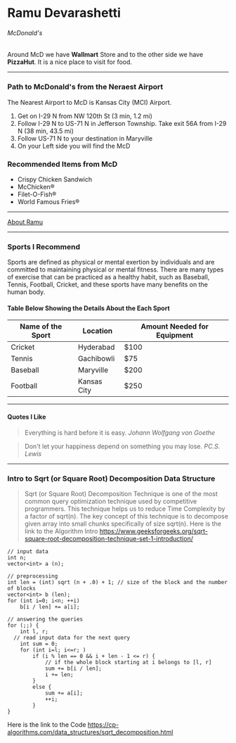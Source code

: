 # Ramu Devarashetti
###### McDonald's

Around McD we have **Wallmart** Store and to the other side we have **PizzaHut**. It is a nice place to visit for food.

***
### Path to McDonald's from the Neraest Airport
The Nearest Airport to McD is Kansas City (MCI) Airport. 
1. Get on I-29 N from NW 120th St (3 min, 1.2 mi)
2. Follow I-29 N to US-71 N in Jefferson Township. Take exit 56A from I-29 N (38 min, 43.5 mi)
3. Follow US-71 N to your destination in Maryville
4. On your Left side you will find the McD

### Recommended Items from McD
* Crispy Chicken Sandwich
* McChicken®
* Filet-O-Fish®
* World Famous Fries®
***
[About Ramu](AboutMe.md)
***
### Sports I Recommend
Sports are defined as physical or mental exertion by individuals and are committed to maintaining physical or mental fitness. There are many types of exercise that can be practiced as a healthy habit, such as Baseball, Tennis, Football, Cricket, and these sports have many benefits on the human body.

#### Table Below Showing the Details About the Each Sport
|Name of the Sport| Location    | Amount Needed for Equipment|
| ---             | ---         |  ---                       |
|Cricket          |Hyderabad    |  $100                      |
|Tennis           |Gachibowli   |  $75                       |
|Baseball         |Maryville    |  $200                      |
|Football         |Kansas City  |  $250                      |

***
#### Quotes I Like
> Everything is hard before it is easy. *Johann Wolfgang von Goethe*

> Don't let your happiness depend on something you may lose. *PC.S. Lewis*

***
### Intro to Sqrt (or Square Root) Decomposition Data Structure
> Sqrt (or Square Root) Decomposition Technique is one of the most common query optimization technique used by competitive programmers. This technique helps us to reduce Time Complexity by a factor of sqrt(n). The key concept of this technique is to decompose given array into small chunks specifically of size sqrt(n).
Here is the link to the Algorithm Intro <https://www.geeksforgeeks.org/sqrt-square-root-decomposition-technique-set-1-introduction/>

```
// input data
int n;
vector<int> a (n);

// preprocessing
int len = (int) sqrt (n + .0) + 1; // size of the block and the number of blocks
vector<int> b (len);
for (int i=0; i<n; ++i)
    b[i / len] += a[i];

// answering the queries
for (;;) {
    int l, r;
  // read input data for the next query
    int sum = 0;
    for (int i=l; i<=r; )
        if (i % len == 0 && i + len - 1 <= r) {
            // if the whole block starting at i belongs to [l, r]
            sum += b[i / len];
            i += len;
        }
        else {
            sum += a[i];
            ++i;
        }
}
```

Here is the link to the Code <https://cp-algorithms.com/data_structures/sqrt_decomposition.html>
